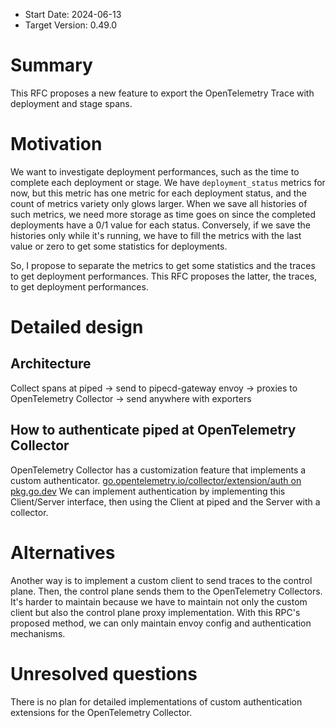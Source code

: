 - Start Date: 2024-06-13
- Target Version: 0.49.0

# Summary

This RFC proposes a new feature to export the OpenTelemetry Trace with deployment and stage spans.

# Motivation

We want to investigate deployment performances, such as the time to complete each deployment or stage.
We have `deployment_status` metrics for now, but this metric has one metric for each deployment status, and the count of metrics variety only glows larger.
When we save all histories of such metrics, we need more storage as time goes on since the completed deployments have a 0/1 value for each status.
Conversely, if we save the histories only while it's running, we have to fill the metrics with the last value or zero to get some statistics for deployments.

So, I propose to separate the metrics to get some statistics and the traces to get deployment performances.
This RFC proposes the latter, the traces, to get deployment performances.

# Detailed design

## Architecture

Collect spans at piped
→ send to pipecd-gateway envoy
→ proxies to OpenTelemetry Collector
→ send anywhere with exporters

## How to authenticate piped at OpenTelemetry Collector

OpenTelemetry Collector has a customization feature that implements a custom authenticator.
[go.opentelemetry.io/collector/extension/auth on pkg.go.dev](https://pkg.go.dev/go.opentelemetry.io/collector/extension/auth@v0.102.1)
We can implement authentication by implementing this Client/Server interface, then using the Client at piped and the Server with a collector.

# Alternatives

Another way is to implement a custom client to send traces to the control plane. Then, the control plane sends them to the OpenTelemetry Collectors.
It's harder to maintain because we have to maintain not only the custom client but also the control plane proxy implementation.
With this RPC's proposed method, we can only maintain envoy config and authentication mechanisms.

# Unresolved questions

There is no plan for detailed implementations of custom authentication extensions for the OpenTelemetry Collector.
